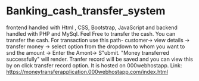 # Banking_cash_transfer_system
frontend handled with Html , CSS, Bootstrap, JavaScript and backend handled with PHP and MySql.
Feel Free to transfer the cash.
You can transfer the cash.
For transaction use  this path-
customer-> view details -> transfer money -> select option from the dropdown to whom you want to snd the amount -> Enter the Amont-> S"ubmit.
"Money transferred successfully" will render.
Tranfer record will be saved and you can view this by on click transfer record option.
It is hosted on 000webhostapp.
Link: https://moneytransferapplication.000webhostapp.com/index.html
